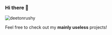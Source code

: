 ### Hi there 👋
<p align="left"> <img src="https://komarev.com/ghpvc/?username=deetonrushy&label=Profile%20views&color=0e75b6&style=flat" alt="deetonrushy" /> </p>

Feel free to check out my **mainly useless** projects!
